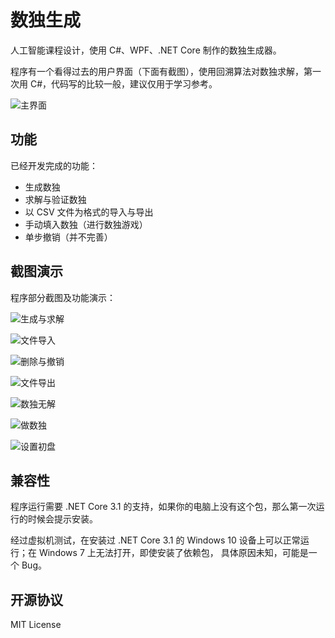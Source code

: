 # 数独生成

人工智能课程设计，使用 C#、WPF、.NET Core 制作的数独生成器。

程序有一个看得过去的用户界面（下面有截图），使用回溯算法对数独求解，第一次用 C#，代码写的比较一般，建议仅用于学习参考。

![主界面](主界面.png)

## 功能

已经开发完成的功能：

- 生成数独
- 求解与验证数独
- 以 CSV 文件为格式的导入与导出
- 手动填入数独（进行数独游戏）
- 单步撤销（并不完善）

## 截图演示

程序部分截图及功能演示：

![生成与求解](生成与求解.gif)

![文件导入](文件导入.gif)

![删除与撤销](删除与撤销.gif)

![文件导出](文件导出.gif)

![数独无解](数独无解.gif)

![做数独](做数独.gif)

![设置初盘](设置初盘.gif)

## 兼容性

程序运行需要 .NET Core 3.1 的支持，如果你的电脑上没有这个包，那么第一次运行的时候会提示安装。

经过虚拟机测试，在安装过 .NET Core 3.1 的 Windows 10 设备上可以正常运行；在 Windows 7 上无法打开，即使安装了依赖包， 具体原因未知，可能是一个 Bug。

## 开源协议

MIT License
